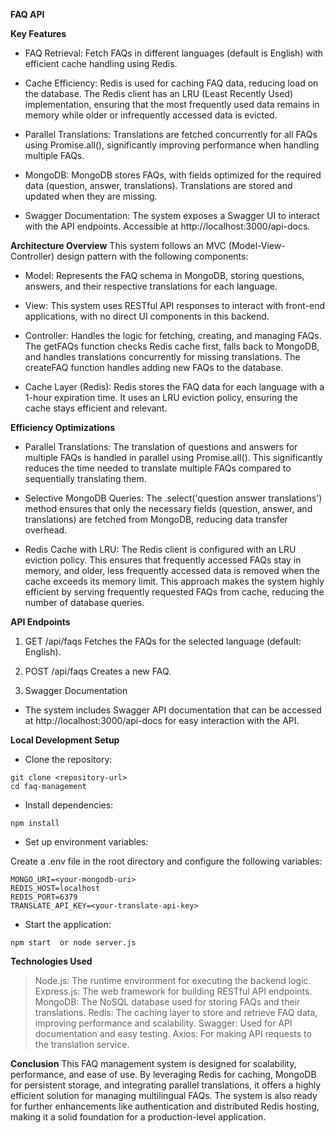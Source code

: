 **FAQ API**

**Key Features**

- FAQ Retrieval: Fetch FAQs in different languages (default is English) with efficient cache handling using Redis.

- Cache Efficiency: Redis is used for caching FAQ data, reducing load on the database. The Redis client has an LRU (Least Recently Used) 
   implementation, ensuring that the most frequently used data remains in memory while older or infrequently accessed data is evicted.

- Parallel Translations: Translations are fetched concurrently for all FAQs using Promise.all(), significantly improving performance when handling multiple FAQs.

- MongoDB: MongoDB stores FAQs, with fields optimized for the required data (question, answer, translations). Translations are stored and 
  updated when they are missing.

- Swagger Documentation: The system exposes a Swagger UI to interact with the API endpoints. Accessible at http://localhost:3000/api-docs.

**Architecture Overview**
This system follows an MVC (Model-View-Controller) design pattern with the following components:

- Model: Represents the FAQ schema in MongoDB, storing questions, answers, and their respective translations for each language.

- View: This system uses RESTful API responses to interact with front-end applications, with no direct UI components in this backend.

- Controller: Handles the logic for fetching, creating, and managing FAQs. The getFAQs function checks Redis cache first, falls back to 
   MongoDB, and handles translations concurrently for missing translations. The createFAQ function handles adding new FAQs to the database.

- Cache Layer (Redis): Redis stores the FAQ data for each language with a 1-hour expiration time. It uses an LRU eviction policy, ensuring the 
  cache stays efficient and relevant.

**Efficiency Optimizations**

- Parallel Translations: The translation of questions and answers for multiple FAQs is handled in parallel using Promise.all(). This significantly reduces the time needed to translate multiple FAQs compared to sequentially translating them.

- Selective MongoDB Queries: The .select('question answer translations') method ensures that only the necessary fields (question, answer, and translations) are fetched from MongoDB, reducing data transfer overhead.

- Redis Cache with LRU: The Redis client is configured with an LRU eviction policy. This ensures that frequently accessed FAQs stay in memory, and older, less frequently accessed data is removed when the cache exceeds its memory limit. This approach makes the system highly efficient by serving frequently requested FAQs from cache, reducing the number of database queries.

**API Endpoints**

1. GET /api/faqs
Fetches the FAQs for the selected language (default: English).

2. POST /api/faqs
Creates a new FAQ.

3. Swagger Documentation

- The system includes Swagger API documentation that can be accessed at http://localhost:3000/api-docs for easy interaction with the API.

**Local Development Setup**

- Clone the repository:

```
git clone <repository-url>
cd faq-management
```

- Install dependencies:

`npm install`

- Set up environment variables:

Create a .env file in the root directory and configure the following variables:

```
MONGO_URI=<your-mongodb-uri>
REDIS_HOST=localhost
REDIS_PORT=6379
TRANSLATE_API_KEY=<your-translate-api-key>
```

- Start the application:

`npm start  or node server.js`


**Technologies Used**

> Node.js: The runtime environment for executing the backend logic.
> Express.js: The web framework for building RESTful API endpoints.
> MongoDB: The NoSQL database used for storing FAQs and their translations.
> Redis: The caching layer to store and retrieve FAQ data, improving performance and scalability.
> Swagger: Used for API documentation and easy testing.
> Axios: For making API requests to the translation service.

**Conclusion**
This FAQ management system is designed for scalability, performance, and ease of use. By leveraging Redis for caching, MongoDB for persistent storage, and integrating parallel translations, it offers a highly efficient solution for managing multilingual FAQs. The system is also ready for further enhancements like authentication and distributed Redis hosting, making it a solid foundation for a production-level application.

